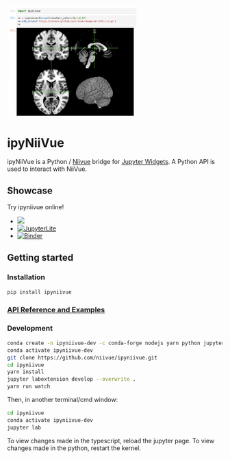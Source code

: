 <img src="docs/example.png" width="60%">

# ipyNiiVue

ipyNiiVue is a Python / [Niivue](https://github.com/niivue/niivue) bridge for [Jupyter Widgets](https://jupyter.org/widgets). A Python API is used to interact with NiiVue.

## Showcase
Try ipyniivue online!
- [![](https://img.shields.io/static/v1?message=Open%20in%20Colab&logo=googlecolab&labelColor=5c5c5c&color=0f80c1&label=%20&style=plastic)](https://colab.research.google.com/github/niivue/ipyniivue)
- [![JupyterLite](https://jupyterlite.rtfd.io/en/latest/_static/badge-launch.svg)](https://anthonyandroulakis.github.io/ipyNiiVueLite/lab?path=introduction.ipynb)
- [![Binder](https://mybinder.org/badge_logo.svg)](https://mybinder.org/v2/gh/niivue/ipyniivue/main?urlpath=lab/tree/examples/introduction.ipynb)


## Getting started

### Installation
```sh
pip install ipyniivue
```

### [API Reference and Examples](https://niivue.github.io/ipyniivue)

### Development
```sh
conda create -n ipyniivue-dev -c conda-forge nodejs yarn python jupyterlab=3.6.3
conda activate ipyniivue-dev
git clone https://github.com/niivue/ipyniivue.git
cd ipyniivue
yarn install
jupyter labextension develop --overwrite .
yarn run watch
```
Then, in another terminal/cmd window:
```sh
cd ipyniivue
conda activate ipyniivue-dev
jupyter lab
```

To view changes made in the typescript, reload the jupyter page. To view changes made in the python, restart the kernel.
